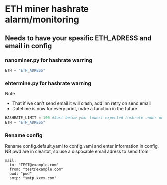 # ETH miner hashrate alarm/monitoring

## Needs to have your spesific ETH_ADRESS and email in config

### nanominer.py for hashrate warning
```python
ETH = "ETH_ADRESS"
```

### ehtermine.py for hashrate warning

Note 
* That if we can't send email it will crash, add inn retry on send email
* Datetime is now for every print, make a function in the future

```python
HASHRATE_LIMIT = 100 #Just below your lowest expected hashrate under normal operation 
ETH = "ETH_ADRESS"
```

### Rename config 
Rename config.default.yaml to config.yaml and enter information in config, NB pwd are in cleartxt, so use a disposable email adress to send from 

``` shell
mail:
  to: "TEST@example.com"
  from: "test@example.com"
  pwd: "pwd"
  smtp: "smtp.xxxx.com"
```
